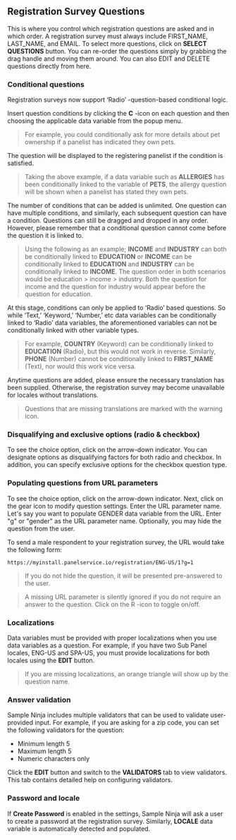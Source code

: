 ## Registration Survey Questions

This is where you control which registration questions are asked and in which order. A registration survey must always include FIRST_NAME, LAST_NAME, and EMAIL. To select more questions, click on **SELECT QUESTIONS** button. You can re-order the questions simply by grabbing the drag handle and moving them around. You can also EDIT and DELETE questions directly from here.

### Conditional questions

Registration surveys now support ‘Radio’ -question-based conditional logic. 

Insert question conditions by clicking the **C** -icon on each question and then choosing the applicable data variable from the popup menu. 

> For example, you could conditionally ask for more details about pet ownership if a panelist has indicated they own pets. 

The question will be displayed to the registering panelist if the condition is satisfied.

> Taking the above example, if a data variable such as **ALLERGIES** has been conditionally linked to the variable of **PETS**, the allergy question will be shown when a panelist has stated they own pets.

The number of conditions that can be added is unlimited. One question can have multiple conditions, and similarly, each subsequent question can have a condition. Questions can still be dragged and dropped in any order. However, please remember that a conditional question cannot come before the question it is linked to.

> Using the following as an example; **INCOME** and **INDUSTRY** can both be conditionally linked to **EDUCATION** or **INCOME** can be conditionally linked to **EDUCATION** and **INDUSTRY** can be conditionally linked to **INCOME**. The question order in both scenarios would be education > income > industry. Both the question for income and the question for industry would appear before the question for education.

At this stage, conditions can only be applied to ‘Radio’ based questions. So while ‘Text,’ ‘Keyword,’ ‘Number,’ etc data variables can be conditionally linked to ‘Radio’ data variables, the aforementioned variables can not be conditionally linked with other variable types. 

> For example, **COUNTRY** (Keyword) can be conditionally linked to **EDUCATION** (Radio), but this would not work in reverse. Similarly, **PHONE** (Number) cannot be conditionally linked to **FIRST_NAME** (Text), nor would this work vice versa.

Anytime questions are added, please ensure the necessary translation has been supplied. Otherwise, the registration survey may become unavailable for locales without translations. 

> Questions that are missing translations are marked with the warning icon.

### Disqualifying and exclusive options (radio & checkbox)
To see the choice option, click on the arrow-down indicator. You can designate options as disqualifying factors for both radio and checkbox. In addition, you can specify exclusive options for the checkbox question type.

### Populating questions from URL parameters
To see the choice option, click on the arrow-down indicator. Next, click on the gear icon to modify question settings. Enter the URL parameter name. Let's say you want to populate GENDER data variable from the URL. Enter "g" or "gender" as the URL parameter name. Optionally, you may hide the question from the user.

To send a male respondent to your registration survey, the URL would take the following form:

```
https://myinstall.panelservice.io/registration/ENG-US/1?g=1
```

> If you do not hide the question, it will be presented pre-answered to the user.

> A missing URL parameter is silently ignored if you do not require an answer to the question. Click on the R -icon to toggle on/off.

### Localizations
Data variables must be provided with proper localizations when you use data variables as a question. For example, if you have two Sub Panel locales, ENG-US and SPA-US, you must provide localizations for both locales using the **EDIT** button.

> If you are missing localizations, an orange triangle will show up by the question name.

### Answer validation
Sample Ninja includes multiple validators that can be used to validate user-provided input. For example, if you are asking for a zip code, you can set the following validators for the question:

- Minimum length 5
- Maximum length 5
- Numeric characters only

Click the **EDIT** button and switch to the **VALIDATORS** tab to view validators. This tab contains detailed help on configuring validators.

### Password and locale
If **Create Password** is enabled in the settings, Sample Ninja will ask a user to create a password at the registration survey. Similarly, **LOCALE** data variable is automatically detected and populated.
